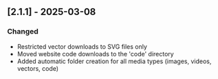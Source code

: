 ## [2.1.1] - 2025-03-08
### Changed
- Restricted vector downloads to SVG files only
- Moved website code downloads to the 'code' directory
- Added automatic folder creation for all media types (images, videos, vectors, code)
